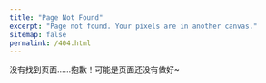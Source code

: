```yaml
---
title: "Page Not Found"
excerpt: "Page not found. Your pixels are in another canvas."
sitemap: false
permalink: /404.html
---
```


没有找到页面……抱歉！可能是页面还没有做好~
